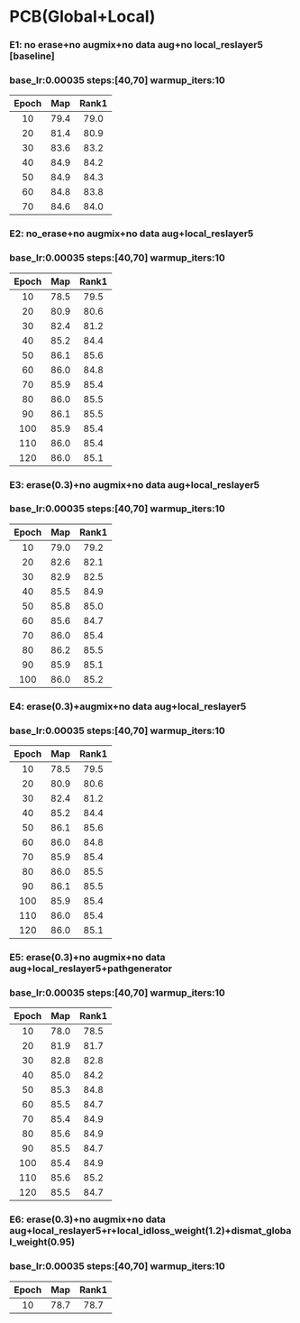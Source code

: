 # PCB(Global+Local)

### E1: no erase+no augmix+no data aug+no local_reslayer5 [baseline]
### base_lr:0.00035 steps:[40,70] warmup_iters:10
|Epoch|Map|Rank1|
 |:------:|:------:|:------:|
 |10|79.4|79.0|
 |20|81.4|80.9|
 |30|83.6|83.2|
 |40|84.9|84.2|
 |50|84.9|84.3|
 |60|84.8|83.8|
 |70|84.6|84.0|

### E2: no_erase+no augmix+no data aug+local_reslayer5
### base_lr:0.00035 steps:[40,70] warmup_iters:10
|Epoch|Map|Rank1|
 |:------:|:------:|:------:|
 |10|78.5|79.5|
 |20|80.9|80.6|
 |30|82.4|81.2|
 |40|85.2|84.4|
 |50|86.1|85.6|
 |60|86.0|84.8|
 |70|85.9|85.4|
 |80|86.0|85.5|
 |90|86.1|85.5|
 |100|85.9|85.4|
 |110|86.0|85.4|
 |120|86.0|85.1|
 
### E3: erase(0.3)+no augmix+no data aug+local_reslayer5
### base_lr:0.00035 steps:[40,70] warmup_iters:10
|Epoch|Map|Rank1|
 |:------:|:------:|:------:|
 |10|79.0|79.2|
 |20|82.6|82.1|
 |30|82.9|82.5|
 |40|85.5|84.9|
 |50|85.8|85.0|
 |60|85.6|84.7|
 |70|86.0|85.4|
 |80|86.2|85.5|
 |90|85.9|85.1|
 |100|86.0|85.2|


### E4: erase(0.3)+augmix+no data aug+local_reslayer5
### base_lr:0.00035 steps:[40,70] warmup_iters:10
|Epoch|Map|Rank1|
 |:------:|:------:|:------:|
 |10|78.5|79.5|
 |20|80.9|80.6|
 |30|82.4|81.2|
 |40|85.2|84.4|
 |50|86.1|85.6|
 |60|86.0|84.8|
 |70|85.9|85.4|
 |80|86.0|85.5|
 |90|86.1|85.5|
 |100|85.9|85.4|
 |110|86.0|85.4|
 |120|86.0|85.1|
 
### E5: erase(0.3)+no augmix+no data aug+local_reslayer5+pathgenerator
### base_lr:0.00035 steps:[40,70] warmup_iters:10
|Epoch|Map|Rank1|
 |:------:|:------:|:------:|
 |10|78.0|78.5|
 |20|81.9|81.7|
 |30|82.8|82.8|
 |40|85.0|84.2|
 |50|85.3|84.8|
 |60|85.5|84.7|
 |70|85.4|84.9|
 |80|85.6|84.9|
 |90|85.5|84.7|
 |100|85.4|84.9|
 |110|85.6|85.2|
 |120|85.5|84.7|

### E6: erase(0.3)+no augmix+no data aug+local_reslayer5+r+local_idloss_weight(1.2)+dismat_global_weight(0.95)
### base_lr:0.00035 steps:[40,70] warmup_iters:10
|Epoch|Map|Rank1|
 |:------:|:------:|:------:|
 |10|78.7|78.7|
 
